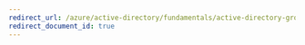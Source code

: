 ```yaml
---
redirect_url: /azure/active-directory/fundamentals/active-directory-groups-create-azure-portal
redirect_document_id: true
---
```

